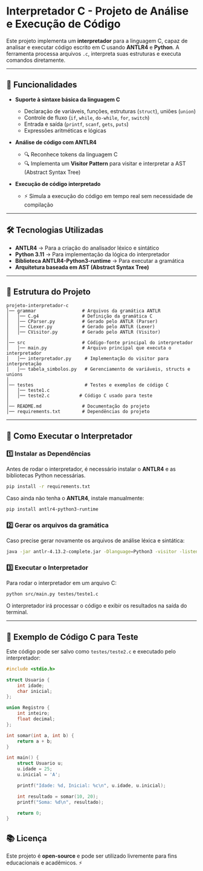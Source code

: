 # Interpretador C - Projeto de Análise e Execução de Código

Este projeto implementa um **interpretador** para a linguagem C, capaz de analisar e executar código escrito em C usando **ANTLR4** e **Python**. A ferramenta processa arquivos `.c`, interpreta suas estruturas e executa comandos diretamente.

---

## 📌 Funcionalidades
- **Suporte à sintaxe básica da linguagem C**
  - Declaração de variáveis, funções, estruturas (`struct`), uniões (`union`)
  - Controle de fluxo (`if`, `while`, `do-while`, `for`, `switch`)
  - Entrada e saída (`printf`, `scanf`, `gets`, `puts`)
  - Expressões aritméticas e lógicas

- **Análise de código com ANTLR4**
  - 🔍 Reconhece tokens da linguagem C
  - 🔍 Implementa um **Visitor Pattern** para visitar e interpretar a AST (Abstract Syntax Tree)

- **Execução de código interpretado**
  - ⚡ Simula a execução do código em tempo real sem necessidade de compilação

---

## 🛠️ Tecnologias Utilizadas
- **ANTLR4** → Para a criação do analisador léxico e sintático  
- **Python 3.11** → Para implementação da lógica do interpretador  
- **Biblioteca ANTLR4-Python3-runtime** → Para executar a gramática  
- **Arquitetura baseada em AST (Abstract Syntax Tree)**  

---

## 📂 Estrutura do Projeto
```
projeto-interpretador-c
│── grammar                 # Arquivos da gramática ANTLR
│   │── C.g4                # Definição da gramática C
│   │── CParser.py          # Gerado pelo ANTLR (Parser)
│   │── CLexer.py           # Gerado pelo ANTLR (Lexer)
│   │── CVisitor.py         # Gerado pelo ANTLR (Visitor)
│
│── src                     # Código-fonte principal do interpretador
│   │── main.py             # Arquivo principal que executa o interpretador
│   │── interpretador.py     # Implementação do visitor para interpretação
│   │── tabela_simbolos.py   # Gerenciamento de variáveis, structs e unions
│
│── testes                   # Testes e exemplos de código C
│   │── teste1.c
│   │── teste2.c           # Código C usado para teste
│
│── README.md               # Documentação do projeto
│── requirements.txt        # Dependências do projeto
```

---

## 🚀 Como Executar o Interpretador

### 1️⃣ Instalar as Dependências
Antes de rodar o interpretador, é necessário instalar o **ANTLR4** e as bibliotecas Python necessárias.

```bash
pip install -r requirements.txt
```

Caso ainda não tenha o **ANTLR4**, instale manualmente:

```bash
pip install antlr4-python3-runtime
```

### 2️⃣ Gerar os arquivos da gramática
Caso precise gerar novamente os arquivos de análise léxica e sintática:

```bash
java -jar antlr-4.13.2-complete.jar -Dlanguage=Python3 -visitor -listener grammar/C.g4
```

### 3️⃣ Executar o Interpretador
Para rodar o interpretador em um arquivo C:

```bash
python src/main.py testes/teste1.c
```

O interpretador irá processar o código e exibir os resultados na saída do terminal.

---

## 📝 Exemplo de Código C para Teste
Este código pode ser salvo como `testes/teste2.c` e executado pelo interpretador:

```c
#include <stdio.h>

struct Usuario {
    int idade;
    char inicial;
};

union Registro {
    int inteiro;
    float decimal;
};

int somar(int a, int b) {
    return a + b;
}

int main() {
    struct Usuario u;
    u.idade = 25;
    u.inicial = 'A';

    printf("Idade: %d, Inicial: %c\n", u.idade, u.inicial);

    int resultado = somar(10, 20);
    printf("Soma: %d\n", resultado);

    return 0;
}
```



## 📚 Licença
Este projeto é **open-source** e pode ser utilizado livremente para fins educacionais e acadêmicos. ⚡

